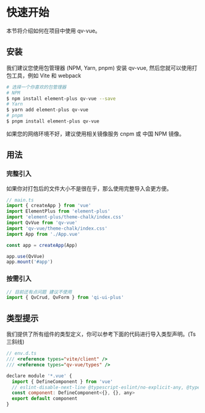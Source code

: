 # 快速开始

本节将介绍如何在项目中使用 qv-vue。

## 安装

我们建议您使用包管理器 (NPM, Yarn, pnpm) 安装 qv-vue, 然后您就可以使用打包工具，例如 Vite 和 webpack

```bash
# 选择一个你喜欢的包管理器
# NPM
$ npm install element-plus qv-vue --save
# Yarn
$ yarn add element-plus qv-vue
# pnpm
$ pnpm install element-plus qv-vue
```

如果您的网络环境不好，建议使用相关镜像服务 cnpm 或 中国 NPM 镜像。

## 用法

### 完整引入

如果你对打包后的文件大小不是很在乎，那么使用完整导入会更方便。

```js
// main.ts
import { createApp } from 'vue'
import ElementPlus from 'element-plus'
import 'element-plus/theme-chalk/index.css'
import QvVue from 'qv-vue'
import 'qv-vue/theme-chalk/index.css'
import App from './App.vue'

const app = createApp(App)

app.use(QvVue)
app.mount('#app')
```

### 按需引入

```js
// 目前还有点问题 建议不使用
import { QvCrud, QvForm } from 'qi-ui-plus'
```

## 类型提示

我们提供了所有组件的类型定义，你可以参考下面的代码进行导入类型声明。(Ts 三斜线)

```js
// env.d.ts
/// <reference types="vite/client" />
/// <reference types="qv-vue/types" />

declare module '*.vue' {
  import { DefineComponent } from 'vue'
  // eslint-disable-next-line @typescript-eslint/no-explicit-any, @typescript-eslint/ban-types
  const component: DefineComponent<{}, {}, any>
  export default component
}
```
